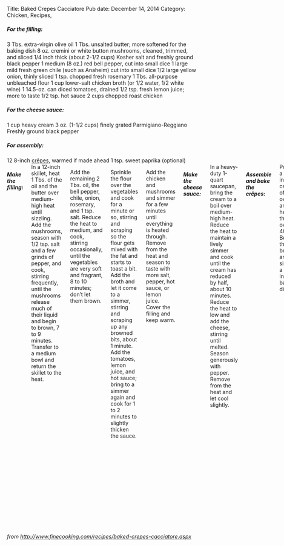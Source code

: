 Title: Baked Crepes Cacciatore
Pub date: December 14, 2014
Category: Chicken, Recipes, 

<div class="ingredients">
<h5>For the filling:</h5>
3 Tbs. extra-virgin olive oil
1 Tbs. unsalted butter; more softened for the baking dish
8 oz. cremini or white button mushrooms, cleaned, trimmed, and sliced 1/4 inch thick (about 2-1/2 cups)
Kosher salt and freshly ground black pepper
1 medium (8 oz.) red bell pepper, cut into small dice
1 large mild fresh green chile (such as Anaheim) cut into small dice
1/2 large yellow onion, thinly sliced
1 tsp. chopped fresh rosemary
1 Tbs. all-purpose unbleached flour
1 cup lower-salt chicken broth (or 1/2 water, 1/2 white wine)
1 14.5-oz. can diced tomatoes, drained
1/2 tsp. fresh lemon juice; more to taste
1/2 tsp. hot sauce
2 cups chopped roast chicken
<h5>For the cheese sauce:</h5>
1 cup heavy cream
3 oz. (1-1/2 cups) finely grated Parmigiano-Reggiano
Freshly ground black pepper
<h5>For assembly:</h5>
12 8-inch <a title="Basic Crepe Recipe" href="http://karen.rittmeyer.net/wp-admin/post-new.php" target="_blank">crêpes</a>, warmed if made ahead
1 tsp. sweet paprika (optional)

</div>
<div id="ym_813551370984169144" class="ym"></div>
<div class="row recipe-content">
<div class="twelve columns">
<h5>Make the filling:</h5>
In a 12-inch skillet, heat 1 Tbs. of the oil and the butter over medium-high heat until sizzling. Add the mushrooms, season with 1/2 tsp. salt and a few grinds of pepper, and cook, stirring frequently, until the mushrooms release much of their liquid and begin to brown, 7 to 9 minutes. Transfer to a medium bowl and return the skillet to the heat.

Add the remaining 2 Tbs. oil, the bell pepper, chile, onion, rosemary, and 1 tsp. salt. Reduce the heat to medium, and cook, stirring occasionally, until the vegetables are very soft and fragrant, 8 to 10 minutes; don’t let them brown.

Sprinkle the flour over the vegetables and cook for a minute or so, stirring and scraping so the flour gets mixed with the fat and starts to toast a bit. Add the broth and let it come to a simmer, stirring and scraping up any browned bits, about 1 minute. Add the tomatoes, lemon juice, and hot sauce; bring to a simmer again and cook for 1 to 2 minutes to slightly thicken the sauce.

Add the chicken and mushrooms and simmer for a few minutes until everything is heated through. Remove from the heat and season to taste with more salt, pepper, hot sauce, or lemon juice. Cover the filling and keep warm.
<h5>Make the cheese sauce:</h5>
In a heavy-duty 1-quart saucepan, bring the cream to a boil over medium-high heat. Reduce the heat to maintain a lively simmer and cook until the cream has reduced by half, about 10 minutes. Reduce the heat to low and add the cheese, stirring until melted. Season generously with pepper. Remove from the heat and let cool slightly.
<h5>Assemble and bake the crêpes:</h5>
Position a rack in the center of the oven and heat the oven to 400°F. Butter the bottom and sides of a 9x13-inch baking dish.

Working with a few crêpes at a time, lay them on a clean work surface. Spoon about 3 heaping Tbs. of the filling evenly onto the bottom third of each crêpe. Fold the bottom edge of each crêpe up and over the filling, fold the sides in toward the center, and finish rolling up from the bottom. Evenly arrange the crêpes seam side down in a single layer in the baking dish.

Spread the cheese sauce evenly over the crêpes and sprinkle with the paprika (if using). Bake until the sauce is golden and bubbling slightly, 12 to 16 minutes. Serve.
<h5>Make Ahead Tips</h5>
The filling may also be made up to 3 days ahead. Store it in an airtight container in the refrigerator and reheat over medium-low heat before using it.

</div>
</div>
&nbsp;

<em>from</em>
<em>http://www.finecooking.com/recipes/baked-crepes-cacciatore.aspx</em>